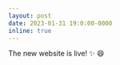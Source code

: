 ```yaml
---
layout: post
date: 2023-01-31 19:0:00-0000
inline: true
---
```


The new website is live! :sparkles: :smile:
